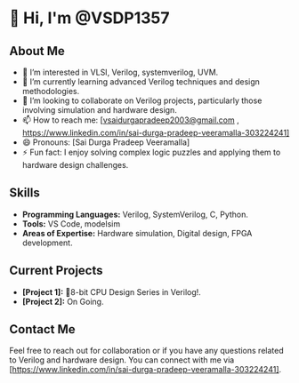 # 👋 Hi, I'm @VSDP1357

## About Me
- 🔭 I’m interested in VLSI, Verilog, systemverilog, UVM.
- 🌱 I’m currently learning advanced Verilog techniques and design methodologies.
- 👯 I’m looking to collaborate on Verilog projects, particularly those involving simulation and hardware design.
- 📫 How to reach me: [vsaidurgapradeep2003@gmail.com , https://www.linkedin.com/in/sai-durga-pradeep-veeramalla-303224241]
- 😄 Pronouns: [Sai Durga Pradeep Veeramalla]
- ⚡ Fun fact: I enjoy solving complex logic puzzles and applying them to hardware design challenges.

## Skills
- **Programming Languages:** Verilog, SystemVerilog, C, Python. 
- **Tools:** VS Code, modelsim
- **Areas of Expertise:** Hardware simulation, Digital design, FPGA development. 

## Current Projects
- **[Project 1]:** 🚀8-bit CPU Design Series in Verilog!.
- **[Project 2]:** On Going.

## Contact Me
Feel free to reach out for collaboration or if you have any questions related to Verilog and hardware design. You can connect with me via [https://www.linkedin.com/in/sai-durga-pradeep-veeramalla-303224241].

<!--
VSDP1357/VSDP1357 is a ✨ special ✨ repository because its `README.md` (this file) appears on your GitHub profile.
You can click the Preview link to take a look at your changes.
-->
